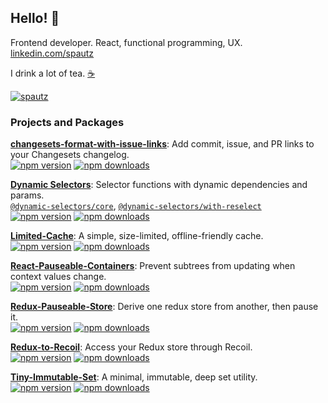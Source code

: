 ## Hello! 👋

Frontend developer. React, functional programming, UX.
[linkedin.com/spautz](https://www.linkedin.com/in/spautz/)

I drink a lot of tea. [☕](./PROJECT-STATUS.md)

<a href="https://coderstats.net/github/#spautz"><img src="https://github-readme-stats.vercel.app/api?username=spautz&show_icons=true&count_private=true" alt="spautz" /></a>

### Projects and Packages

**[changesets-format-with-issue-links](https://github.com/spautz/changesets-changelog-format/tree/main/packages/changesets-format-with-issue-links)**:
Add commit, issue, and PR links to your Changesets changelog.
<br>
[![npm version](https://img.shields.io/npm/v/changesets-format-with-issue-links.svg)](https://www.npmjs.com/package/changesets-format-with-issue-links)
[![npm downloads](https://img.shields.io/npm/dm/changesets-format-with-issue-links.svg)](https://www.npmjs.com/package/changesets-format-with-issue-links)

**[Dynamic Selectors](https://github.com/spautz/dynamic-selectors)**:
Selector functions with dynamic dependencies and params.
<br>
[`@dynamic-selectors/core`](https://github.com/spautz/dynamic-selectors/tree/main/packages/core), [`@dynamic-selectors/with-reselect`](https://github.com/spautz/dynamic-selectors/tree/main/packages/with-reselect)
<br>
[![npm version](https://img.shields.io/npm/v/@dynamic-selectors/core.svg)](https://www.npmjs.com/package/@dynamic-selectors/core)
[![npm downloads](https://img.shields.io/npm/dm/@dynamic-selectors/core.svg)](https://www.npmjs.com/package/@dynamic-selectors/core)

**[Limited-Cache](https://github.com/spautz/limited-cache)**:
A simple, size-limited, offline-friendly cache.
<br>
[![npm version](https://img.shields.io/npm/v/limited-cache.svg)](https://www.npmjs.com/package/limited-cache)
[![npm downloads](https://img.shields.io/npm/dm/limited-cache.svg)](https://www.npmjs.com/package/limited-cache)

**[React-Pauseable-Containers](https://github.com/spautz/react-hibernate/tree/main/packages/react-pauseable-containers)**:
Prevent subtrees from updating when context values change.
<br>
[![npm version](https://img.shields.io/npm/v/react-pauseable-containers.svg)](https://www.npmjs.com/package/react-pauseable-containers)
[![npm downloads](https://img.shields.io/npm/dm/react-pauseable-containers.svg)](https://www.npmjs.com/package/react-pauseable-containers)

**[Redux-Pauseable-Store](https://github.com/spautz/react-hibernate/tree/main/packages/redux-pauseable-store)**:
Derive one redux store from another, then pause it.
<br>
[![npm version](https://img.shields.io/npm/v/redux-pauseable-store.svg)](https://www.npmjs.com/package/redux-pauseable-store)
[![npm downloads](https://img.shields.io/npm/dm/redux-pauseable-store.svg)](https://www.npmjs.com/package/redux-pauseable-store)

**[Redux-to-Recoil](https://github.com/spautz/redux-to-recoil)**:
Access your Redux store through Recoil.
<br>
[![npm version](https://img.shields.io/npm/v/redux-to-recoil.svg)](https://www.npmjs.com/package/redux-to-recoil)
[![npm downloads](https://img.shields.io/npm/dm/redux-to-recoil.svg)](https://www.npmjs.com/package/redux-to-recoil)

**[Tiny-Immutable-Set](https://github.com/spautz/tiny-immutable-set)**:
A minimal, immutable, deep set utility.
<br>
[![npm version](https://img.shields.io/npm/v/tiny-immutable-set.svg)](https://www.npmjs.com/package/tiny-immutable-set)
[![npm downloads](https://img.shields.io/npm/dm/tiny-immutable-set.svg)](https://www.npmjs.com/package/tiny-immutable-set)
